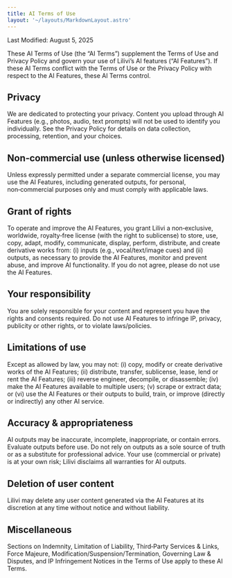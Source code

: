 ```yaml
---
title: AI Terms of Use
layout: '~/layouts/MarkdownLayout.astro'
---
```


Last Modified: August 5, 2025

These AI Terms of Use (the “AI Terms”) supplement the Terms of Use and Privacy Policy and govern your use of Lilivi’s AI features (“AI Features”). If these AI Terms conflict with the Terms of Use or the Privacy Policy with respect to the AI Features, these AI Terms control.

## Privacy

We are dedicated to protecting your privacy. Content you upload through AI Features (e.g., photos, audio, text prompts) will not be used to identify you individually. See the Privacy Policy for details on data collection, processing, retention, and your choices.

## Non‑commercial use (unless otherwise licensed)

Unless expressly permitted under a separate commercial license, you may use the AI Features, including generated outputs, for personal, non‑commercial purposes only and must comply with applicable laws.

## Grant of rights

To operate and improve the AI Features, you grant Lilivi a non‑exclusive, worldwide, royalty‑free license (with the right to sublicense) to store, use, copy, adapt, modify, communicate, display, perform, distribute, and create derivative works from: (i) inputs (e.g., vocal/text/image cues) and (ii) outputs, as necessary to provide the AI Features, monitor and prevent abuse, and improve AI functionality. If you do not agree, please do not use the AI Features.

## Your responsibility

You are solely responsible for your content and represent you have the rights and consents required. Do not use AI Features to infringe IP, privacy, publicity or other rights, or to violate laws/policies.

## Limitations of use

Except as allowed by law, you may not: (i) copy, modify or create derivative works of the AI Features; (ii) distribute, transfer, sublicense, lease, lend or rent the AI Features; (iii) reverse engineer, decompile, or disassemble; (iv) make the AI Features available to multiple users; (v) scrape or extract data; or (vi) use the AI Features or their outputs to build, train, or improve (directly or indirectly) any other AI service.

## Accuracy & appropriateness

AI outputs may be inaccurate, incomplete, inappropriate, or contain errors. Evaluate outputs before use. Do not rely on outputs as a sole source of truth or as a substitute for professional advice. Your use (commercial or private) is at your own risk; Lilivi disclaims all warranties for AI outputs.

## Deletion of user content

Lilivi may delete any user content generated via the AI Features at its discretion at any time without notice and without liability.

## Miscellaneous

Sections on Indemnity, Limitation of Liability, Third‑Party Services & Links, Force Majeure, Modification/Suspension/Termination, Governing Law & Disputes, and IP Infringement Notices in the Terms of Use apply to these AI Terms.
